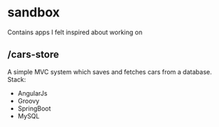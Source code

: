 # sandbox
Contains apps I felt inspired about working on

## /cars-store
A simple MVC system which saves and fetches cars from a database.
Stack:
- AngularJs
- Groovy
- SpringBoot
- MySQL
